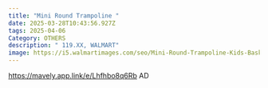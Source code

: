 ```yaml
---
title: "Mini Round Trampoline "
date: 2025-03-28T10:43:56.927Z
tags: 2025-04-06
Category: OTHERS
description: " 119.XX, WALMART"
image: https://i5.walmartimages.com/seo/Mini-Round-Trampoline-Kids-Basketball-Hoop-SEGMART-55-Indoor-Outdoor-Toddler-Trampoline-Enclosure-Net-Swing-Sandbag-Ring-Ocean-Balls-Small-Trampoline_6eefb21d-8b87-448b-994c-f6f66e122e91.fbe38d3515c6d434131fd317bf174115.jpeg?odnHeight=2000&odnWidth=2000&odnBg=FFFFFF
---
```



https://mavely.app.link/e/Lhfhbo8q6Rb    AD